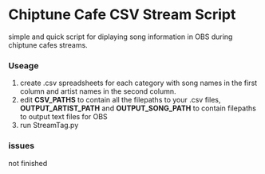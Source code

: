 # Chiptune Cafe CSV Stream Script
simple and quick script for diplaying song information in OBS during chiptune cafes streams.

### Useage
1. create .csv spreadsheets for each category with song names in the first column and artist names in the second column.
2. edit **CSV_PATHS** to contain all the filepaths to your .csv files, **OUTPUT_ARTIST_PATH** and **OUTPUT_SONG_PATH** to contain filepaths to output text files for OBS
3. run StreamTag.py

### issues
not finished 
